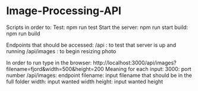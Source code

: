 # Image-Processing-API
Scripts in order to:
    Test: npm run test
    Start the server: npm run start
    build: npm run build

Endpoints that should be accessed: 
    /api : to test that server is up and running
    /api/images : to begin resizing photo

In order to run type in the browser: http://localhost:3000/api/images?filename=fjord&width=500&height=200
    Meaning for each input:
        3000: port number
        /api/images: endpoint 
        filename: input filename that should be in the full folder
        width: input wanted width
        height: input wanted height
    
